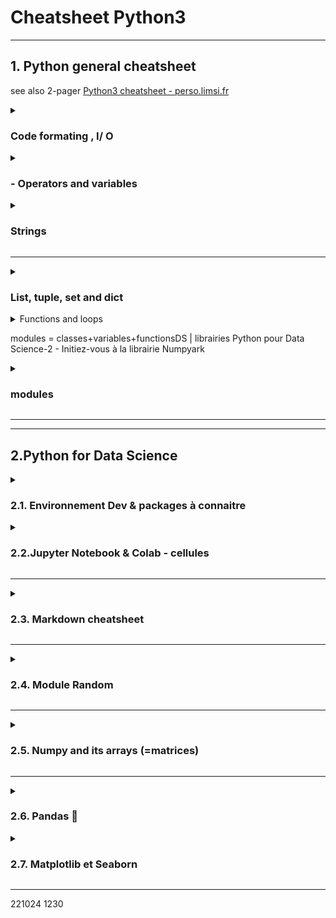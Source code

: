 # Cheatsheet Python3

* * *

<h2> 1.  Python general cheatsheet </h2>
    

see also 2-pager  [Python3 cheatsheet - perso.limsi.fr](evernote:///view/6367254/s57/e1f90f88-1307-423b-80b8-482d4c4b5825/e1f90f88-1307-423b-80b8-482d4c4b5825/)

<details>
<summary> <h3>Code formating , I/ O </h3></summary>

indentation = [Landin's](https://en.wikipedia.org/wiki/Peter_Landin) pseudo law: Treat the indentation of your programs as if it determines the meaning of your programs… Because sometimes it does.

par défaut print retourne à la ligne, sauf si on remplace la variable end: to avoid newline

print("text", variable, sep = 'texte de separation ', end = ' texte qui remplace new-line ')

proper format: put space before and after operators.

an instruction (like a print() ) can exceed one line and finish on the next line (use indentation)

input("this is a prompt message") # will return a string

x = int(input("please enter an integer")) # will return ValueError if input is not an int

There is no difference between input in Python 3 and raw_input in Python 2 except for the keywords.

\# this is a comment There is no multi-line comment. 

'''' This is a [docstring](https://sphinxcontrib-napoleon.readthedocs.io/en/latest/example_google.html)  . Using docstring in place of multiline comment is possible but not recommended.
</details>

<details>
<summary> <h3>- Operators and variables </h3></summary>
- Operators 
    * +  - / \* % (mod aka euclidian remainder)  // (euclidian division) \*\* (power, also pow(a, b) ) 
    * `round(3.14)`
    * `<  >  <=  >=  ==`
    * `(a // b, a % b)`

- Variables
    * assignation with =  and variable names must start by a letter or by _ . Letters, numbers, and underscores will work. Use camelCase, long and explicit variable names. 
```python
print("texte1 ", variable) = print(f"texte2 {variable}.") = print("texte3 {} ".format(variable))
del myVariable # to remove a (global/local) variable from memory

round numbers considered integer, with a decimal 3.0 becomes float.
```

    * dynamic casting : existing variable changes type if assigned value of incompatible type.
    * typecasting = force into a different type. Use the name of the type as typecasting function : `int() float() str()`
```python
interets = int(interets) #converts in place the variable into an integer via dynamic casting
type() # to get type of a variable (as a string)

from math import sqrt, pi, exp #fonctions de math de base à importer
```
</details>

<details>
<summary> <h3>Strings</h3></summary>

- **Strings**
    * with double quotes or single quotes (either way is acceptable, typically single-quotes for short strings).
    * the triple-double-quotes allow to type a whole text on several lines, including returns equivalent to \\n.
    * `f-string` is a formated string (with a variable inside marked by {}). any string wih {} has a method .format
    * concatenate with `+` 
    * multiply same text 10 time with 'copy '* 10
    * single quotes can be included in strings if they use double quotes.
```python
var1 = 2
var2 = "one and two"
text = "text of the message with {} formatted variables, {}"
print(text.format(var1, var2))
```
    * in Python any empty list, string, or tuple is [falsy](https://docs.python.org/3/library/stdtypes.html#truth-value-testing)
    * usefull methods for strings : 
        * `upper()  lower()  capitalize() title()`: formating case
        *   replace(old, new)  
        *   find(chaîne) returns -1 (absent) or indice of 1st occurence ;  in true or false;
        *   .startwith(myInitialText) return true or false
    
</details>

***

<details>
<summary> <h3> List, tuple, set and dict </h3></summary>

- [list, tuple, set and dict](https://docs.python.org/3/tutorial/datastructures.html)

```python
myList = [ value 1, value2]
myDict = {"Georges Dupont": 10000, "Luc Martin": 150, "Lucas Anderson": 300, "Alexandre Petit": 1800.74}
myTuple = (1, 'pomme') # immutable !!

dict['mykey]
```

- array is not native Python, but comes from Numpy package/ array module
- list = general table, mixes heterogeneous types including list of list, 
    -  index 0 for first, -1 for last, negative indices cycle back, [:2] from 0(first) to 2. 
    - lists are ordered, mutable, can contain duplicates & heterogeneous types   

- ⚠ range returns an immutable sequence type (in Python3), not a list
```python
force a list with : \`\`\`list(range(4))\`\`
dict = access by key instead of index
tuple = immutable list, used to return multiples values in a function. 

# Also : 
from enum import Enum #another type of data to chose in a fixed enum
class Strategie(Enum):
    CHANGER = 1
    GARDER = 2

from array import array #another type for math calculation - see Numpy
``` 

Functions for all iterables/iterators: 

*   liste.insert(myindex, myvalue)  ;
    
*   .append(myvalue) .extend(my_other_list)  to append / concatenate;
    
*   r.remove(myvalue)  finds and remove first occurence;
    
*   i.index(myvalue)  finds first occurence;
    
*   mot clé del(myindex)  // for Dict =  .pop(myKey)
    

del liste[3] # [4, 5, 1, 3]

len(liste)

a, b = (1, 'pomme') # shorcut to open a tuple



Booleans

if not my_list: print('List is empty!')  # Any empty list, string, or tuple is falsy

*   and ; or ; not() ; \== != < <= >  >= ;
    
*   myValue in myString ;
    



Command line

passing argument from the command line with ARGV - first is the script name, second is 

from sys import argv

first, second = ARGV

</details>

<details><summary> Functions and loops </summary>
Function def .... : 

```python	
def print_two(*args): #here args is a list
    arg1, arg2 = args
    print(f"arg1: {arg1}, arg2: {arg2}")

def calcul_IMC(poids = 60, taille = 1.70):
    imc = poids / taille**2
    return(imc)
``` 

* Can return multiple values with `return a, b, c`

Conditions `if ... : ... elif ... : ... else: ...`
```python
if len(nom) > 0:
    print("Hello", nom, "!")
elif len(nom) <10:
    xxxxx
else:
    print("Hello World !")
``` 

* True, False
    * any empty list, string, or tuple is [falsy](https://docs.python.org/3/library/stdtypes.html#truth-value-testing)
    * No switch statement, [use dict instead](https://www.evernote.com/l/ADkVrRw5rpFGf5C_wuRk_yk7qeaRyAEfIHw/). 

* Loops
```python
for element in myStringOrMyList:
for i in range(0,nb): #borne droite ouverte !!
for element in range(start,step,endPlusOne):  #shortcut range(1000) = range (0,1,999)
```
[https://docs.python.org/3/reference/compound_stmts.html?highlight=while#for](https://docs.python.org/3/reference/compound_stmts.html?highlight=while#for)

while condition :

Interrupt loop with continue (next loop) or break loop

</details>

modules = classes+variables+functionsDS | librairies Python pour Data Science-2 - Initiez-vous à la librairie Numpyark

<details><summary> <h3> modules </h3></summary>
module = 1 file with classes+variables+fnctions

library or package  = set of files including an __init__.py

pip #Package Installer for Python

import myModule as myAlias # import the whole module, access via myAlias.myFunction()

import myPackage #access via myPackage.myModule.myFunction()

import myPackage.myModule as myAlias #import only 1 module in the package

from myModule import myVariableOrMyFunction

(ne pas tout importer avec from myModule import \* car risque de conflit)

Main modules/packages : 

*   random => random() ; uniform(a,b) bornes incluses ; randint(a,b) ⚠bornes incluses
    

*   gauss(avg, stdev) pour loi normale ;
    
*   choice(myList) échantillonage ; choices(myList, k=mySampleSize) échantillon avec remise ; sample(myList, mySampleSize) échantillon sans remise
    
*   !!! toujours seed() pour véritable aléatoire
    

*   numpy package => includes random ⚠ dans np, randint(a,b) borne sup exclue !!
    





file access

mystream = [open](https://docs.python.org/3/library/functions.html#open)(filename) opens a stream

mystream.read()  to look into

close – Closes the file

read – readline Reads the contents of the file (from the stream object returned by open) You can assign the result  to a variable – Reads just one line of a text file.  modifiers to the file modes can I use? The most important one  to

know for now is the + modifier, so you can do 'w+', 'r+', and 'a+'.

truncate – Empties the file. Watch out if you care about the file.

write('stuff') – Writes “stuff” to the file. target.write(line1) target.write("\\n")

[seek](https://docs.python.org/3/library/io.html?highlight=seek#io.IOBase.seek)(0) – Move the read/write location to the beginning of the file.

    print(line_count, f.readline()) print can read a specific line number



Doc - manual

in python: 

pydoc name_of_function

help(name_of_function)

on Windows Powershell: 

python -m pydoc name_of_function


* * *



revuiew Euler023 ; 

___



![](Cheatsheet  Python  LP3THW - DataScience_files/Image.png)



![](Cheatsheet  Python  LP3THW - DataScience_files/Image [1].png)



![](Cheatsheet  Python  LP3THW - DataScience_files/Image [2].png)




from string import ascii_lowercase

\>>> for c in ascii_lowercase:



[![mementopython3.odg](Cheatsheet  Python  LP3THW - DataScience_files/6797389174bc11abce43c516411097a4.png)](Cheatsheet  Python  LP3THW - DataScience_files/mementopython3.odg)

  
</details>

* * *

  
***
  

## 2.Python for Data Science

<details>  
<summary> <h3> 2.1. Environnement Dev & packages à connaitre </h3> </summary>
* Link to courses : [DS | Initiez-vous à Python pour l'analyse de données - OpenClassrooms](evernote:///view/6367254/s57/9671058b-017b-483c-b085-27aa9676a0d9/9671058b-017b-483c-b085-27aa9676a0d9/)

* numpy et scipy pour les calculs (numpy => arrays)

* Matplotlib et Seaborn pour la visualisation. (Seaborn étant une surcouche de MatPlotLib)

* Scikit-learn pour les algorithmes

* Pandas pour les gérer les données (les charger, appliquer des opérations d'algèbre relationnelle, etc.)

* Tensorflow et PyTorch pour le deep learning

*   [Anaconda](https://www.anaconda.com/distribution/) : includes Jupyter Notebook. Launch from terminal with jupyter notebook  or (from working dir) jupyter notebook my_notebook.ipynb
    
*   [Google Colaboratory](https://colab.research.google.com/?utm_source=scs-index) : full online

* il existe d'autres environnements, non essayer (e.g. JupyterLab)
    
</details>

<details>  
<summary> <h3> 2.2.Jupyter Notebook & Colab - cellules </h3></summary> 

Notebook = includes executable code "cellules FR"

4 types of cells : code, markdown, row nbconvert et heading.

*    Code \= basic cell // heading = obsolete // Raw = to control document formating when converting
    
*   Markdown [m] \= basic formating info. 

* Mise en forme des outputs de cellules : [Jupyter](https://jupyterbook.org/en/stable/content/code-outputs.html) ; [Jupyter2 MyST](https://jupyterbook.org/en/stable/reference/cheatsheet.html#myst-cheatsheet-code-cell-tags) ; formatting in Colab [relies on Jupyter, may or may not work](https://colab.research.google.com/notebooks/snippets/advanced_outputs.ipynb) 

* Jupyter shortcuts : 
    * Executer code = Ctrl + Ent or 
    * Alt + Ent (run + open new cell)-
    * open new code cell = Shit+Ent.
    * Créer un script pour partager des variables ou des fonctions sur plusieurs notebook: fichier .py
    * Temps de travail : 
`%timeit myFunction(myArgs) #renvoit le temps de travail d'une fonction`


</details>

***

<details>
<summary> <h3> 2.3. Markdown cheatsheet </h3></summary> 


*   \* or _ italic  \*\* or __ bold ;
*   \# heading1 ## heading2 (and so on)
*   \> >> to indent text (same as <blockquote> )
*   \-  (double space) for bullet point, tab to indent
*   \`for monospace font\` \`\`\`code as illustration\`\`\`
*   $ for in-line math, $$ for separate line 
*   ![](Cheatsheet  Python  LP3THW - DataScience_files/Image [3].png)

See [Reminder Markdown for Jupyter](https://fr.acervolima.com/cellule-markdown-dans-le-bloc-notes-jupyter/)

[Adam-p's cheatsheet for General Markdown](https://github.com/adam-p/markdown-here/wiki/Markdown-Cheatsheet)

[GitHub Markdown docs](https://docs.github.com/en/get-started/writing-on-github)
</details>

***

<details>
<summary> <h3> 2.4. Module Random  </h3></summary> 

* uses Mersenne Twister to generate random numbers


</details>

***

<details> 
<summary> <h3> 2.5. Numpy and its arrays (=matrices)  </h3></summary>

- À chaque boucle pour effectuer une opération en Python, demandez-vous si cette opération ne peut pas s'accomplir grâce à Numpy sans boucle.

- **numpy TYPES** :  `array` and 'numpy' arrays have homogeneous type (unlike native python lists)
- NumPy supports a much greater variety of [primitive numerical types](https://numpy.org/doc/stable/user/basics.types.html) than Python does (similar to C types).
- np arrays is `ndarray` , can be 1 or 2 or up to 32-dimensional. 
```python
import numpy as np
import array as arr

array_of_int = arr.array("i", [3, 6, 9, 12]) #array module requires type declaration (here "i" means integer)
array_heterog = np.array(["numbers", 3, 6, 9, 12]) #numpy module cast the list (here to string)
```

- array = must be declared (created), are more efficient than lists for data storage, can handle math operations
    -     index 0 for first, -1 for last, negative indices cycle back, [:2] from 0(first) to 2(excluded). 
- ⚠ vecteurs numpy sont (200,) au lieu de (200,1). Cela permet de les voir soit comme ligne, soit comme colonne. Mais parfois il faut tout de même les `np.reshape( myArray, myShape)` . 

- **Création d'un array Numpy**: 
```python
np.array(myList) # force la conversion le cas échéant, crée des array 1xn ou nxp (avec liste de listes)
np.array(myList, dtype = "float32")

# arrays pré-remplis : 
np.zeros(10, dtype = int) #tableau 1x10
np.ones((3,50), dtype = float) #float is the default for all those creations
np.full((4,4), 3.14)
np.eye(3) #la matrice identité
np.empty([2, 2], dtype=int) # a éviter, les valeurs ne sont pas initialisées (donc aléatoires)
np.linspace(start= 0 , stop = 1, num = 11)  #un sequence espacée linéairement avec num poteau (num-1 intervalles)
np.arange(start= 0 , stop = 1, step = 0.1) #une autre séquence, presque comme linspace (mais n'inclut par la borne sup)
np.random.rand(3,5) #une matrice aléatoire 3x5 - aussi avec random.random et random.normal
np.fromfunction(f, (5, 4), dtype=int) # où f est une fonction à 2 arguments 
```
- **Contenu** du array et slicing: 
```python 
myArray.shape #renvoie une liste de 2 élements [lignes,colonnes]
np.shape # -> tuple with size of table 
np.reshape # -> change size, also myArray.ravel() to flatten

myArray.ndim #nb de dimensions
myArray.size #nombre total éléments = n x p

myArray.dtype
myArray[1,3:14:2] #slicing = start:end:step => 3 to 14 by a step of 2
myArray[::-1] #reverse of array
myTable[1,:] #la première ligne

# Manipulations de matrices : 
np.sum(myMatrix,axis = 0) # 0 sum des lignes, 1 sommes des colonnes, pas d'axis -> somme totale
np.sum, np.std, np.var, np.argmin np.argmax np.percentile /// pour appliquer sur colonnes / lignes
np.percentile(....) # ??
``` 
  
```python
np.concatenate(myTable1, myTable2) # use rather np.vstack(myListOfArrays) and np.hstack(myListOfArrays)
np.where(myArrays > 3) #renvoit un extrait - quel type et taille ????
no.newaxis ?!?!?
b = np.arange(3)[:, np.newaxis] #cf cours python pour DS3-2.1

# LA PUISSANCE DE NUMPY, c'est de parcourir des tableaux SANS BOUCLE for: \+ - \* / // #division entiere arrondie
np.abs(myArray)
np.exp(myArray) # log, etc.
myArrayOfBool = myArrayOfInt > 3
```
- avec BROADCASTING (_smaller array 'broadcast' across larger array'), on peut faire des opérations sur des tableaux de taille différente 

</details>

  

* * *

<details>
<summary> <h3> 2.6. Pandas 🐼  </h3></summary>

* fundamental [data structures](https://pandas.pydata.org/pandas-docs/stable/user_guide/10min.html) = DataFrame + Series : 
    * `pandas.DataFrame` = 2-dimensional, labeled structure, with 1 type per column.
        * Rows have an index, columns have names . 
       	* DF equivalent to spreadsheet = SQL table = dict of Series = 2-D ndarray = structured 1-D ndarray 

    * `pandas.Series` => objet colonne, like a dict or a ndarray
        * création `mySeries = pd.Series(data, index=index, name="myName")` où data est un dict (pas besoin d'index), an n-dimensional (numpy) array avec index optionel , ou un scalar avec index obligatoire. Index = list of labels. Name = column heading
        * Pour obtenir colonne numpy à partir de Series, methode `.values` ou `mySeries.to_numpy()` ou `mySeries.array`
        * `panda.Series` behave a lot like `numpy.ndarray`


* Pour regarder dans un DF: 
```python
df = pd.read_csv("../Dataset/Titanic.csv")

pd.DataFrame(famille_panda_numpy, index = ['maman', 'bebe', 'papa'], columns = ['pattes', 'poil', 'queue', 'ventre'])

population = pd.Series(population_dict) #une Série (colonne) se construit a partir d'un dict (avec key -> index), ou d'une Liste de valeur avec une liste index (par défaut, index = 0,1,2...)

df.head(2)

df.shape #returns tuple

df.info() # aussi dtypes (list Names and their types) and describe

len(myDF)

titanic.describe(include="all")  # (from np) donne des stats (count, mean, std, ... not median)
```
  
* Basic manipulation of DF / Series
```python
df.columns  # df.columns.difference(['']) remet les colomnes par ordre alphabe'tique (pourquoi ?!?)
myDF["Ventre"] myDF.Ventre  # 3 methodes pour extraire unes colonne (objet pandas.Series )
myDF.iloc[:,0] # afficher la première colonne
myDF[['myColumn1', 'myColumn2']] # attention liste de noms de colonnes
famille_panda_df.iloc[2] # pour les lignes / index 
famille_panda_df.loc["papa"] #loc avec les noms, iloc avec les no d'indices
df.loc[:, ['PClass','Name']]

# ---- a bit smarter
mydf.columns.difference(['Age','SexCode']) # afficher toutes les colonnes sauf ... 
# la méthode columns.difference remet les colonnes par ordre alphabetique (?!?!) 

mydf.drop_duplicates() # voir aussi unique pour la liste

#To print, change display options with pandas.set_options() and pandas
get_options()
pandas.set_option('display.max_rows', None)

# On supprime la première colonne inutile
df.drop(['Unnamed: 0'], axis=1, inplace=True)
myDF.append(myOtherDF)
```
\
On manipule un DF: 

for ind_ligne, contenu_ligne in famille_panda_df.iterrows(): #envoie (à chaque itération de la boucle for) un tuple dont le premier élément est l'index de la ligne, et le second le contenu de la ligne en question 

  

masque = famille_panda_df["ventre"] == 80 #renvoi une série de booléens, qui peut servir de masque

df[df.PClass != "1st"]  # autre exemple de masque

~ df.PClass.isin(['1st', '2nd']) # autre exemple de masque - le ~ est une negation

myDF[myDF.PClass.isna()] # also .notna()

  

famille_panda_df[~masque] #inversion du masque

\# ======= SORTING ==========

df.Age.sort_values(ascending=False) # default ascending=True

df.sort_values(by = ['PClass','Age'], ascending=[True,False]) 

  

  

\# ======== UNIQUE VALUES =======

df.PClass.unique()  # renvoie la liste 

df.PClass.nunique()

  

  
* Se débarasser des NaN :*  
(rappel : `na` et `null` désignent la même chose en python, pas comme `R`)
```(python)
myDF.fillna(value={"age": 0}).age.head(10)
myDF.dropna().head(10)
myDF.dropna(axis="columns").head()
myDF.dropna(subset = ['column_name'])
myDF.dropna()     #drop all rows that have any NaN values
myDF.dropna(how='all')     #drop only if ALL columns are NaN
myDF.dropna(thresh=2)   #Drop row if it does not have at least two values

myDF.rename(columns={"sex":"sexe"})
```
Bon nombre de fonctions Pandas, telles que  dropna  ,  fillna  ,  drop  , etc acceptent un argument  inplace  .

  

titanic.pivot_table('survived', index='sex', columns='class', aggfunc="sum")

  

Projection = sélection de colonnes

Restriction = sélection de lignes

Union = vstack des lignes 

Jointure = pd.merge

pd.concat(myDF1, myDF2) #par défaut vstack, se change avec arg axis =1

!!! la concatenation concserve les index => utiliser des index hierarchiques

  

df3 = pd.merge(df1, df2, left_on= "employee", right_on= "emp_name")

  

  

Stats on DF : 

  

import numpy as np

  

myDF.Age.mean()  # also median() max() min() std() var() 

df.Age.quantile([.1, .5]) #calculates the quantiles in the list

df.Age.quantile(np.linspace(start = 0, stop = 1, num= 11)) # for 10 deciles

  

titanic.describe(include="all")  # donne des stats (count, mean, std, quartiles ... not median)

#in cludes all would include any type, not just nbers. To exclude numbers : 

df.describe(exclude=[np.number])  # df.describe(percentiles=np.linspace(start = 0, stop = 1, num= 11))

  

</details>

<details>
<summary> <h3> 2.7. Matplotlib et Seaborn  </h3></summary> 

```python
import matplotlib.pyplot as plt
%matplotlib inline # afficher les graphiques dans la continuité du code, pas dans fenêtre à part
plt.style.use('seaborn-whitegrid')

#toutes ces fonctions plot renvoient un objet (conteneur)  avec tout l'objet
plot = plt.plot(myListOfValues) #lignes
plt.scatter(myListX, myListY) #scatter ne relie pas les points. C'est pourquoi on a souvent : 
plt.scatter(range(100),myListOf100Values)
plt.bar(myListOfLabels, myListOfValues)
plt.hist(myArray) #qu'on peut regrouper en "bin=100" paquests de 100

#si on crée initialement une figure: 

myFigure = plt.figure() 
\# conteneur avec tous les objets ensuite tous les plot, scatter etc s'appliquent à cette figure
myAxes = plt.axes()
x = np.linspace(0, 10, 1000)
myAxes.plot(x, np.sin(x));
```

Un exemple compliqué : 

\# Chanegr la taille de police par défaut

plt.rcParams.update({'font.size': 15})

fig = plt.figure()

ax = plt.axes()

plt.plot(x, np.sin(x - 0), color='blue', linestyle='solid', label='bleu')

plt.plot(x, np.sin(x - 1), color='g', linestyle='dashed', label='vert')

\# Valeur de gris entre 0 et 1, des traits et des points

plt.plot(x, np.sin(x - 2), color='0.75', linestyle='dashdot', label='gris')

plt.plot(x, np.sin(x - 3), color='#FF0000', linestyle='dotted', label='rouge')

\# Les limites des axes, essayez aussi les arguments 'tight' et 'equal'

plt.axis([-1, 11, -1.5, 1.5]);

plt.title("Un exemple de graphe")

\# La légende est générée à partir de l'argument label de la fonction plot. 

\# L'argument loc spécifie le placement de la légende

plt.legend(loc='lower left');

\# Titres des axes

ax = ax.set(xlabel='x', ylabel='sin(x)')

  

plt.errorbar(x, y, yerr=dy, fmt='.k'); #afficher barres d'erreur (incertitude) , voir la doc

plt.errorbar(x, y, yerr=dy, fmt='o', color='black', ecolor='lightgray', elinewidth=3, capsize=0);

  

Quelques exemples : 
```python
print(plt.style.available[:6])
# Notez la taille de la figure (en quelle unité ? nb de caracteres?)
fig = plt.figure(figsize=(12,8))

for i in range(6):
\# On peut ajouter des sous graphes ainsi
fig.add_subplot(3,2,i+1)
plt.style.use(plt.style.available[i])
plt.plot(x, y)
\# Pour ajouter du texte
plt.text(s=plt.style.available[i], x=5, y=2, color='red')

\# On peut aussi tout personnaliser à la main
x = np.random.randn(1000)
plt.style.use('classic')
fig=plt.figure(figsize=(5,3))
ax = plt.axes(facecolor='#E6E6E6')

\# Afficher les ticks en dessous de l'axe
ax.set_axisbelow(True)
\\# Cadre en blanc
plt.grid(color='w', linestyle='solid')
\# Cacher le cadre
\# ax.spines contient les lignes qui entourent la zone où les
# données sont affichées.

for spine in ax.spines.values():
    spine.set_visible(False)

\# Cacher les marqueurs en haut et à droite
ax.xaxis.tick_bottom()
ax.yaxis.tick_left()
\# Nous pouvons personnaliser les étiquettes des marqueurs
\# et leur appliquer une rotation
marqueurs = [-3, -2, -1, 0, 1, 2, 3]
xtick_labels = ['A', 'B', 'C', 'D', 'E', 'F']
plt.xticks(marqueurs, xtick_labels, rotation=30)

\# Changer les couleur des marqueurs
ax.tick_params(colors='gray', direction='out')
for tick in ax.get_xticklabels():
    tick.set_color('gray')
for tick in ax.get_yticklabels():
    tick.set_color('gray')
\\# Changer les couleur des barres

ax.hist(x, edgecolor='#E6E6E6', color='#EE6666');
```
  

Cf cheatsheet Matplotlib Jupyter recommandée par le cours : 

[https://nbviewer.org/urls/gist.githubusercontent.com/Jwink3101/e6b57eba3beca4b05ec146d9e38fc839/raw/f486ca3dcad44c33fc4e7ddedc1f83b82c02b492/Matplotlib_Cheatsheet](https://nbviewer.org/urls/gist.githubusercontent.com/Jwink3101/e6b57eba3beca4b05ec146d9e38fc839/raw/f486ca3dcad44c33fc4e7ddedc1f83b82c02b492/Matplotlib_Cheatsheet) 

  

Seaborn = complément esthétique et statistique de Matplotlib (qui fonctionne avec des DF Pandas)

  

import seaborn as sns

sns.set()

x = np.linspace(0, 10, 500)

y = np.random.randn(500)

plt.plot(x,y)

  

#graphiques avec fonctions statistiques incluses: 

sns.distplot(y, kde=True);

</details>

* * *
221024 1230